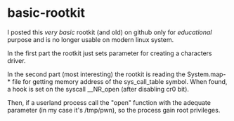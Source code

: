 # basic-rootkit
I posted this *very basic* rootkit (and old) on github only for *educational* purpose and is no longer usable on modern linux system.


In the first part the rootkit just sets parameter for creating a characters driver. 

In the second part (most interesting) the rootkit is reading the System.map-* file for getting memory address of the sys_call_table symbol. When found, a hook is set on the syscall __NR_open (after disabling cr0 bit).

Then, if a userland process call the "open" function with the adequate parameter (in my case it's /tmp/pwn), so the process gain root privileges. 
